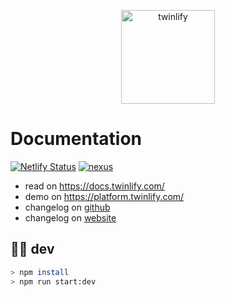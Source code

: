 <p align="center">
  <a href="https://www.twinlify.com">
    <img width="150" alt="twinlify" src="https://static.twinlify.com/logos/logo.svg"/>
  </a>
</p>

# Documentation

[![Netlify Status](https://api.netlify.com/api/v1/badges/7ecc59e9-2e95-43cd-bc44-146f262de688/deploy-status)](https://app.netlify.com/sites/twinlify-docs/deploys)
[![nexus](https://img.shields.io/npm/v/@twinlify/nexus?color=%23111&label=%40twinlify%2Fnexus)](https://www.npmjs.com/package/@twinlify/nexus)

- read on <https://docs.twinlify.com/>
- demo on <https://platform.twinlify.com/>
- changelog on [github](https://github.com/twinlify/docs/blob/master/src/pages/docs/changelog.md)
- changelog on [website](https://docs.twinlify.com/documentation/changelog)

## 🧑‍🚀 dev

```sh
> npm install
> npm run start:dev
```
